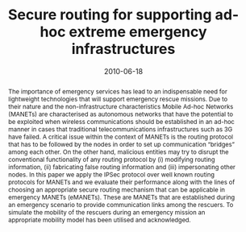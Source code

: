 ---
title: "Secure routing for supporting ad-hoc extreme emergency infrastructures"
abstract: "The importance of emergency services has lead to an indispensable need for lightweight technologies that will support emergency rescue missions. Due to their nature and the non-infrastructure characteristics Mobile Ad-hoc Networks (MANETs) are characterised as autonomous networks that have the potential to be exploited when wireless communications should be established in an ad-hoc manner in cases that traditional telecommunications infrastructures such as 3G have failed. A critical issue within the context of MANETs is the routing protocol that has to be followed by the nodes in order to set up communication “bridges” among each other. On the other hand, malicious entities may try to disrupt the conventional functionality of any routing protocol by (i) modifying routing information, (ii) fabricating false routing information and (iii) impersonating other nodes. In this paper we apply the IPSec protocol over well known routing protocols for MANETs and we evaluate their performance along with the lines of choosing an appropriate secure routing mechanism that can be applicable in emergency MANETs (eMANETs). These are MANETs that are established during an emergency scenario to provide communication links among the rescuers. To simulate the mobility of the rescuers during an emergency mission an appropriate mobility model has been utilised and acknowledged."
collection: publications
permalink: /publication/panaousis2010secure
date: 2010-06-18
venue: '2010 Future Network & Mobile Summit'
paperurl: '/files/pdf/papers/panaousis2010secure.pdf'
link: 'https://arxiv.org/abs/1005.1740'
citation: 'Emmanouil Panaousis, Tipu Arvind Ramrekha, Christos Politis (2010). 
    &quot;Secure routing for supporting ad-hoc extreme emergency infrastructures.&quot;
    <i>Future Network & Mobile Summit</i>.'
---